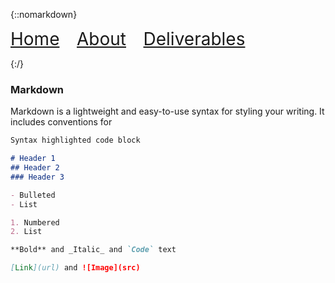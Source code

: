 
{::nomarkdown}
<div>
  <p>
  <a href="https://rlltde08.github.io/cs495" style='font-size:2em'>Home</a>  &nbsp &nbsp &nbsp  
  <a href="https://rlltde08.github.io/cs495/about" style='font-size:2em'>About</a> &nbsp &nbsp &nbsp  
  <a href="https://rlltde08.github.io/cs495/deliverables" style='font-size:2em'>Deliverables</a> &nbsp &nbsp &nbsp  
  </p>
</div>
{:/}

### Markdown

Markdown is a lightweight and easy-to-use syntax for styling your writing. It includes conventions for

```markdown
Syntax highlighted code block

# Header 1
## Header 2
### Header 3

- Bulleted
- List

1. Numbered
2. List

**Bold** and _Italic_ and `Code` text

[Link](url) and ![Image](src)
```
